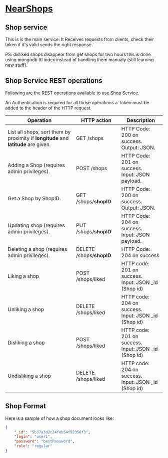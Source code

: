 # [NearShops](../README.md)
## Shop service
This is is the main service: It Receives requests from clients, check their token if it's valid sends the right response.

PS: disliked shops disappear from get shops for two hours this is done using mongodb ttl index instead of handling them manualy (still learning new stuff).
## Shop Service REST operations
Following are the REST operations available to use Shop Service.

An Authentication is required for all those operations a Token must be added to the header of the HTTP request. 

|Operation|	HTTP action|Description|
|-----------------------------------------------------------------------------------|------------------------|---------------------------------------------------------|
|List all shops, sort them by proximity if **longitude** and **latitude** are given.|GET /shops              |HTTP Code: 200 on success.<br/>Output: JSON.             |
|Adding a Shop (requires admin privileges).                                         |POST /shops             |HTTP Code: 201 on success.<br>Input: JSON payload.       |
|Get a Shop by ShopID.                                                              |GET /shops/**shopID**   |HTTP Code: 200 on success.<br/>Output: JSON.             |
|Updating shop (requires admin privileges).                                         |PUT /shops/**shopID**   |HTTP Code: 204 on success.<br/>Input: JSON payload.      |
|Deleting a shop (requires admin privileges).                                       |DELETE /shops/**shopID**|HTTP Code: 204 on success                                |
|Liking a shop                                                                      |POST /shops/liked       |HTTP code: 201 on success.<br/>Input: JSON _id (Shop id) |
|Unliking a shop                                                                    |DELETE /shops/liked     |HTTP code: 204 on success.<br/>Input: JSON _id (Shop id) |
|Disliking a shop                                                                   |POST /shops/liked       |HTTP code: 201 on success.<br/>Input: JSON _id (Shop id) |
|Undisliking a shop                                                                 |DELETE /shops/liked     |HTTP code: 204 on success.<br/>Input: JSON _id (Shop id) |

## Shop Format
Here is a sample of how a shop document looks like:
```json
{
    "_id": "5b37a3d2c24feb54f92358f3",
    "login": "user1",
    "password": "bestPassword",
    "role": "regular"
}
```